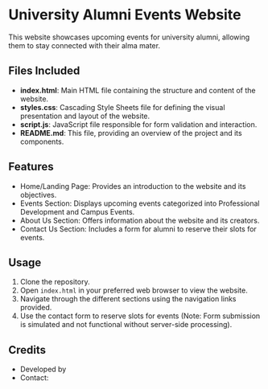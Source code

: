 # University Alumni Events Website

This website showcases upcoming events for university alumni, allowing them to stay connected with their alma mater.

## Files Included

- **index.html**: Main HTML file containing the structure and content of the website.
- **styles.css**: Cascading Style Sheets file for defining the visual presentation and layout of the website.
- **script.js**: JavaScript file responsible for form validation and interaction.
- **README.md**: This file, providing an overview of the project and its components.

## Features

- Home/Landing Page: Provides an introduction to the website and its objectives.
- Events Section: Displays upcoming events categorized into Professional Development and Campus Events.
- About Us Section: Offers information about the website and its creators.
- Contact Us Section: Includes a form for alumni to reserve their slots for events.

## Usage

1. Clone the repository.
2. Open `index.html` in your preferred web browser to view the website.
3. Navigate through the different sections using the navigation links provided.
4. Use the contact form to reserve slots for events (Note: Form submission is simulated and not functional without server-side processing).

## Credits

- Developed by
- Contact: 
